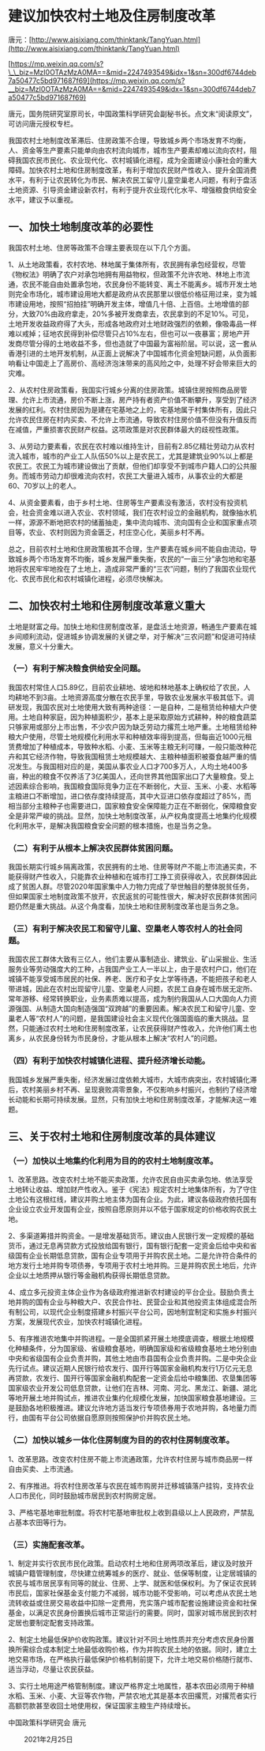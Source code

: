 # 建议加快农村土地及住房制度改革

唐元：[http://www.aisixiang.com/thinktank/TangYuan.html](http://www.aisixiang.com/thinktank/TangYuan.html)

  
[https://mp.weixin.qq.com/s?\_\_biz=MzI0OTAzMzA0MA==&mid=2247493549&idx=1&sn=300df6744deb7a50477c5bd971687f69](https://mp.weixin.qq.com/s?__biz=MzI0OTAzMzA0MA==&mid=2247493549&idx=1&sn=300df6744deb7a50477c5bd971687f69)



唐元，国务院研究室原司长，中国政策科学研究会副秘书长。点文末“阅读原文”，可访问唐元授权专栏。



我国农村土地制度改革滞后、住房政策不合理，导致城乡两个市场发育不均衡，人、资金等生产要素只能单向由农村流向城市，城市生产要素却难以流向农村，阻碍我国农民市民化、农业现代化、农村城镇化进程，成为全面建设小康社会的重大障碍。加快农村土地和住房制度改革，有利于增加农民财产性收入、提升全国消费水平，有利于让农民转化为市民、解决农民工留守儿童空巢老人问题，有利于盘活土地资源、引导资金建设新农村，有利于提升农业现代化水平、增强粮食供给安全水平，建议予以重视。

## **一、加快土地制度改革的必要性**

我国农村土地、住房等政策不合理主要表现在以下几个方面。

1、从土地政策看，农村农地、林地属于集体所有，农民拥有承包经营权，尽管《物权法》明确了农户对承包地拥有用益物权，但政策不允许农地、林地上市流通，农民不能自由处置承包地，农民身份不能转变、离土不能离乡。城市开发土地则完全市场化，城市建设用地大都是政府从农民那里以很低价格征用过来，变为城市建设用地，按照“招拍挂”明确开发主体，增值几十倍、上百倍。土地增值的部分，大致70%由政府拿走，20%多被开发商拿去，农民拿到的不足10%。可见，土地开发收益政府得了大头，形成各地政府对土地财政强烈的依赖，像吸毒品一样难以戒掉；征地农民得到补偿尽管只占10%左右，但也可以一夜暴富；房地产开发商尽管分得的土地收益不多，但也造就了中国最为富裕阶层。可以说，这一套从香港引进的土地开发机制，从正面上说解决了中国城市化资金短缺问题，从负面影响看让中国走上了高房价、高经济泡沫带来的高风险之中，处理不好会带来巨大的灾难。

2、从农村住房政策看，我国实行城乡分离的住房政策。城镇住房按照商品房管理、允许上市流通，房价不断上涨，房产持有者资产价值不断攀升，享受到了经济发展的红利。农村住房因为是建在宅基地之上的，宅基地属于村集体所有，因此只允许农民住房在村内买卖、不允许上市流通，导致农村住房价值不但没有升值反而在减值，严重损害农民财产权益。这项政策是对农民群体最大的歧视性政策。

3、从劳动力要素看，农民在农村难以维持生计，目前有2.85亿精壮劳动力从农村流入城市，城市的产业工人队伍50%以上是农民工，尤其是建筑业90%以上都是农民工。农民工为城市建设做出了贡献，但他们却享受不到城市户籍人口的公共服务。而城市劳动力却很难流向农村，农民工大量进入城市，从事农业的大都是60、70岁以上的老人。

4、从资金要素看，由于乡村土地、住房等生产要素没有激活，农村没有投资机会，社会资金难以进入农业、农村领域，我们在农村设立的金融机构，就像抽水机一样，源源不断地把农村的储蓄抽走，集中流向城市、流向国有企业和国家重点项目等，农业、农村则因为资金匮乏，村庄空心化，美丽乡村不再。

总之，目前农村土地和住房政策极其不合理，生产要素在城乡间不能自由流动，导致城乡两个市场发育不均衡，城乡发展严重失衡，农民的“一亩三分”承包地和宅基地将农民牢牢地拴在了土地上，造成非常严重的“三农”问题，制约了我国农业现代化、农民市民化和农村城镇化进程，必须尽快解决。

## **二、加快农村土地和住房制度改革意义重大**

土地是财富之母。加快土地和住房制度改革，是盘活土地资源，畅通生产要素在城乡间顺利流动，促进城乡协调发展的关键之举，对于解决“三农问题”和促进可持续发展，意义十分重大。

### （一）有利于解决粮食供给安全问题。

我国农村常住人口5.89亿，目前农业耕地、坡地和林地基本上确权给了农民，人均耕地不到3亩。土地资源高度分散在农民手里，导致农业发展水平极其低下。调研发现，我国农民对土地使用大致有两种途径：一是自种，二是租赁给种植大户使用。土地自种家庭，因为种植面积少，基本上是采取原始方式耕种，种的粮食蔬菜只够家用或部分上市出售，不少农户因为缺乏劳动力撂荒土地严重。土地租赁给种粮大户使用，尽管土地规模化利用水平和种植效率得到提高，但每亩近1000元租赁费增加了种植成本，导致种水稻、小麦、玉米等主粮无利可赚，一般只能改种花卉和其它经济作物，导致我国租赁土地规模越大、主粮种植面积被蚕食越严重的情况发生。与我国相对应的是，美国从事农业人口才700多万人，人均土地400多亩，种出的粮食不仅养活了3亿美国人，还向世界其他国家出口了大量粮食。受上述因素综合影响，我国粮食国际竞争力正在不断弱化，大豆、玉米、小麦、水稻等主粮进口不断增加，进口依存度持续提高，其中大豆进口依存度超过了85%，而相当部分主粮种子也需要进口，国家粮食安全保障能力正在不断弱化，保障粮食安全是非常严峻的挑战。显然，加快土地制度改革，从产权角度提高土地集约化规模化利用水平，是解决我国粮食安全问题的根本措施，也是当务之急。

### （二）有利于从根本上解决农民群体贫困问题。

我国长期实行城乡隔离政策，农民拥有的土地、住房等财产不能上市流通买卖，不能获得财产性收入，只能靠农业种植和在城市打工挣工资获得收入，农民群体因此成了贫困人群。尽管2020年国家集中人力物力完成了举世触目的整体脱贫任务，但如果国家土地制度政策不放开，农民返贫的可能性很大，解决好农民群体贫困问题仍然是重大挑战。从这个角度看，加快土地和住房制度改革也是当务之急。

### （三）有利于解决农民工和留守儿童、空巢老人等农村人的社会问题。

我国农民工群体大致有三亿人，他们主要从事制造业、建筑业、矿山采掘业、生活服务业等劳动强度大的工种，占我国产业工人一半以上，由于是农村户口，他们在城镇不能享受城市居民的社保、养老、医疗和子女上学等待遇，不能把孩子和老人带进城，因此在农村出现留守儿童、空巢老人问题，农民工自身在城市居无定所、常年游移、经常转换职业，业务素质难以提高，成为制约我国从人口大国向人力资源强国、从制造大国向制造强国“双跨越”的重要因素。解决农民工和留守儿童、空巢老人等“农村人”的问题，是我国建设社会主义现代化强国面临的重大挑战。显然，只能通过农村土地和住房制度改革，让农民获得财产性收入，允许他们离土也离乡，从农民身份转为市民身份，才能从根本上解决“农村人”的问题。

### （四）有利于加快农村城镇化进程、提升经济增长动能。

我国城乡发展严重失衡，经济发展过度依赖大城市，大城市病突出，农村城镇化滞后，农村美丽乡村不再、呈现衰败凋零景象，不仅影响乡村振兴，也制约了经济增长动能和长期可持续发展。显然，只有加快土地和住房制度改革，才能解决这一难题。

## **三、关于农村土地和住房制度改革的具体建议**

### （一）加快以土地集约化利用为目的的农村土地制度改革。

1、改革思路。改变农村土地不能买卖政策，允许农民自由买卖承包地、依法享受土地转让收益、增加财产性收入。鉴于《宪法》规定农村土地集体所有，为了守住土地公有这根红线，建议并购土地主体为国有企业。为此，建议各级政府依托国有企业设立农业开发国有企业，按照自愿原则并以不低于国家规定的价格收购农民土地。

2、多渠道筹措并购资金。一是增发基础货币。建议由人民银行发一定规模的基础货币，通过无息再贷款方式投放给国有银行，国有银行配套一定资金后给中央和省级国有企业长期低息贷款，国有企业专项用于并购农民土地。二是允许符合条件的地方发行土地并购专项债券，专项用于农村土地并购。三是并购农民土地后，允许企业以土地质押从银行等金融机构获得长期低息贷款。

4、成立多元投资主体企业作为各级政府推进新农村建设的平台企业。鼓励负责土地并购的国有企业与种粮大户、农民合作社、民营企业和其他投资主体组成混合所有制公司，以现代企业制度搭建乡村振兴平台公司，因地制宜制定和实施乡村振兴方案，发展现代农业，加快农村城镇化进程。

5、有序推进农地集中并购进程。一是全国抓紧开展土地摸底调查，根据土地规模化种植条件，分为国家级、省级粮食基地，明确国家级和省级粮食基地土地分别由中央和省级国有企业负责并购，其他土地由市县国有企业负责并购。二是中央企业先行试点。建议近期人民银行给农发行、国开行等国家金融机构发行1万亿元无息再贷款，农发行、国开行等国家金融机构配套一定资金后给中粮集团、农垦集团等国家级农业开发公司低息贷款，让他们在吉林、河南、河北、黑龙江、新疆、湖北等地开展土地并购试点，推进农业集约化规模化发展，加快国家粮食基地建设。三是鼓励各地积极推进。建议允许地方适当发行专项债券用于农地并购，各地量力而行，由国有平台公司依据自愿原则按照保护价并购农民土地。

### （二）加快以城乡一体化住房制度为目的的农村住房制度改革。

1、改革思路。改变农村住房不能上市流通政策，允许农村住房与城市商品房一样自由买卖、上市流通。

2、有序推进。将农村住房改革与农民在城市购房并迁移城镇落户挂钩，支持农业人口市民化，同时鼓励城市居民到农村购房定居。

3、严格宅基地审批制度。将农村宅基地审批权上收到县级以上人民政府，严禁乱占基本农田等行为。

### （三）实施配套改革。

1、制定并实行农民市民化政策。启动农村土地和住房两项改革后，建议及时放开城镇户籍管理制度，尽快建立统筹城乡的医疗、就业、低保等制度，让定居城镇的农民与城市居民享有同等的就业、住房、上学、就医和低保权利。为了保证农民转市民后，国家社保基金支付能力不减弱，城市功能不受影响，可以考虑从农民土地流转收益或住房交易收益中扣除一定费用，充实落户城市配套设施建设资金和社保基金，以满足农民身份置换后城市正常运行的需要。同时，国家对城市居民到农村定居也要制定配套支持政策。

2、制定土地最低保护价收购政策。建议针对不同土地性质并充分考虑农民身份置换所需综合成本制定土地最低收购价格，作为并购农民土地的依据。同时，建立土地交易市场，在严格执行最低保护价格机制前提下，允许土地交易价格随行就市、适当浮动，尽量让农民获益。

3、实行土地用途严格管制制度。建议严格界定土地属性，基本农田必须用于种植水稻、玉米、小麦、大豆等农作物，严禁农地尤其是基本农田撂荒，对撂荒者实行高额罚款甚至收回土地使用权，保证国家主粮生产持续增长。

 中国政策科学研究会  唐元

　　 2021年2月25日

